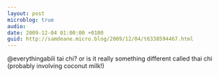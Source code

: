 ```yaml
---
layout: post
microblog: true
audio: 
date: 2009-12-04 01:00:00 +0100
guid: http://samdeane.micro.blog/2009/12/04/t6338594467.html
---
```

@everythingabili tai chi? or is it really something different called thai chi (probably involving coconut milk!)
